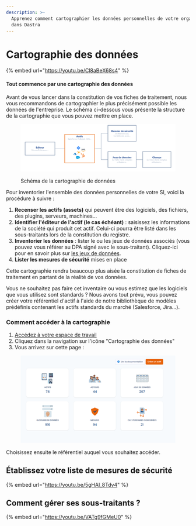 ```yaml
---
description: >-
  Apprenez comment cartographier les données personnelles de votre organisation
  dans Dastra
---
```


# Cartographie des données

{% embed url="https://youtu.be/Cl8aBeX68s4" %}

#### Tout commence par une cartographie des données <a href="#id-0-label" id="id-0-label"></a>

Avant de vous lancer dans la constitution de vos fiches de traitement, nous vous recommandons de cartographier le plus précisément possible les données de l'entreprise. Le schéma ci-dessous vous présente la structure de la cartographie que vous pouvez mettre en place.

<figure><img src="../../.gitbook/assets/assets-schema.png" alt=""><figcaption><p>Schéma de la cartographie de données </p></figcaption></figure>

Pour inventorier l'ensemble des données personnelles de votre SI, voici la procédure à suivre :

1. **Recenser les actifs (assets)** qui peuvent être des logiciels, des fichiers, des plugins, serveurs, machines...
2. **Identifier l'éditeur de l'actif (le cas échéant)** : saisissez les informations de la société qui produit cet actif. Celui-ci pourra être listé dans les sous-traitants lors de la constitution du registre.
3. **Inventorier les données** : lister le ou les jeux de données associés (vous pouvez vous référer au DPA signé avec le sous-traitant). Cliquez-ici pour en savoir plus sur [les jeux de données](https://doc.dastra.eu/features/editer-le-registre/remplir-le-questionnaire/categorie-de-donnees).
4. **Lister les mesures de sécurité** mises en place

Cette cartographie rendra beaucoup plus aisée la constitution de fiches de traitement en partant de la réalité de vos données.

Vous ne souhaitez pas faire cet inventaire ou vous estimez que les logiciels que vous utilisez sont standards ? Nous avons tout prévu, vous pouvez créer votre référentiel d'actif à l'aide de notre bibliothèque de modèles prédéfinis contenant les actifs standards du marché (Salesforce, Jira...).



### Comment accéder à la cartographie

1. [Accédez à votre espace de travail](../../commencer/commencer/espace-de-travail.md#accedez-a-un-espace-de-travail)
2. Cliquez dans la navigation sur l'icône "Cartographie des données"
3. Vous arrivez sur cette page :

<figure><img src="../../.gitbook/assets/image (378).png" alt=""><figcaption></figcaption></figure>

Choisissez ensuite le référentiel auquel vous souhaitez accéder.



## Établissez votre liste de mesures de sécurité&#x20;

{% embed url="https://youtu.be/5gHAl_8Tdv4" %}

## Comment gérer ses sous-traitants ?

{% embed url="https://youtu.be/VATg9fGMeU0" %}
